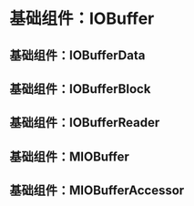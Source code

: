 # 基础组件：IOBuffer

## 基础组件：IOBufferData

## 基础组件：IOBufferBlock

## 基础组件：IOBufferReader

## 基础组件：MIOBuffer

## 基础组件：MIOBufferAccessor
